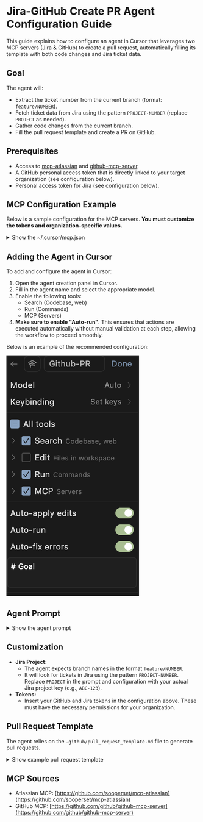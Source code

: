 # Jira-GitHub Create PR Agent Configuration Guide

This guide explains how to configure an agent in Cursor that leverages two MCP servers (Jira & GitHub) to create a pull request, automatically filling its template with both code changes and Jira ticket data.

## Goal

The agent will:

- Extract the ticket number from the current branch (format: `feature/NUMBER`).
- Fetch ticket data from Jira using the pattern `PROJECT-NUMBER` (replace `PROJECT` as needed).
- Gather code changes from the current branch.
- Fill the pull request template and create a PR on GitHub.

## Prerequisites

- Access to [mcp-atlassian](https://github.com/sooperset/mcp-atlassian) and [github-mcp-server](https://github.com/github/github-mcp-server).
- A GitHub personal access token that is directly linked to your target organization (see configuration below).
- Personal access token for Jira (see configuration below).

## MCP Configuration Example

Below is a sample configuration for the MCP servers. **You must customize the tokens and organization-specific values.**

<details>
<summary>Show the ~/.cursor/mcp.json</summary>

```json
{
  "mcpServers": {
    "github": {
      "command": "docker",
      "args": [
        "run",
        "-i",
        "--rm",
        "-e",
        "GITHUB_PERSONAL_ACCESS_TOKEN",
        "ghcr.io/github/github-mcp-server"
      ],
      "env": {
        "GITHUB_PERSONAL_ACCESS_TOKEN": "YOUR_TOKEN"
      }
    },
    "mcp-atlassian": {
      "command": "docker",
      "args": [
        "run",
        "-i",
        "--rm",
        "-e", "CONFLUENCE_URL",
        "-e", "CONFLUENCE_USERNAME",
        "-e", "CONFLUENCE_API_TOKEN",
        "-e", "JIRA_URL",
        "-e", "JIRA_USERNAME",
        "-e", "JIRA_API_TOKEN",
        "ghcr.io/sooperset/mcp-atlassian:latest"
      ],
      "env": {
        "CONFLUENCE_URL": "https://YOUR-ORGANISATION.atlassian.net/wiki",
        "CONFLUENCE_USERNAME": "YOUR-NAME@YOUR-ORGANISATION.fr",
        "CONFLUENCE_API_TOKEN": "YOUR_TOKEN",
        "JIRA_URL": "https://YOUR-ORGANISATION.atlassian.net",
        "JIRA_USERNAME": "YOUR-NAME@YOUR-ORGANISATION.fr",
        "JIRA_API_TOKEN": "YOUR_TOKEN",
        "READ_ONLY_MODE": "true"
      }
    }
  }
}
```

> **Note:**
>
> - The `READ_ONLY_MODE` flag enables read-only access for Jira. Remove this flag if you need write access.
> - The Confluence configuration is present but not used by this agent.
> - Replace all `YOUR_TOKEN`, `YOUR-ORGANISATION`, and similar placeholders with your actual values.
>
</details>

## Adding the Agent in Cursor

To add and configure the agent in Cursor:

1. Open the agent creation panel in Cursor.
2. Fill in the agent name and select the appropriate model.
3. Enable the following tools:
   - Search (Codebase, web)
   - Run (Commands)
   - MCP (Servers)
4. **Make sure to enable "Auto-run"**. This ensures that actions are executed automatically without manual validation at each step, allowing the workflow to proceed smoothly.

Below is an example of the recommended configuration:

![Agent Configuration Example](../assets/jira-github-create-pr-agents.png)

## Agent Prompt

<details>
<summary>Show the agent prompt</summary>

```md
# Goal

Fill a PR template with recent changes in the current branch and to create a PR with it.

# Rules

- Use `.github/pull_request_template.md` as the template.
- Read instructions from the template and fill it.
- Use the `git log` or `git diff` commands to get the recent changes IF NOT PROVIDED.
- Use the Atlassian mcp to get data about the Ticket on Jira.

# Steps

1. Get current branch name, project and repository.
2. Extract ticket number from branch name with format `feature/[NUMBER]`.
3. Get Jira data on the ticket using `FID-[NUMBER]` identifier from previous step.
4. Get current branch changes.
5. Get template and fill it.
6. Create a beautiful PR title.
7. Use filled template to create a PR.
8. Push it to GitHub using MCP asking for confirmation.
```

</details>

## Customization

- **Jira Project:**
  - The agent expects branch names in the format `feature/NUMBER`.
  - It will look for tickets in Jira using the pattern `PROJECT-NUMBER`. Replace `PROJECT` in the prompt and configuration with your actual Jira project key (e.g., `ABC-123`).
- **Tokens:**
  - Insert your GitHub and Jira tokens in the configuration above. These must have the necessary permissions for your organization.

## Pull Request Template

The agent relies on the `.github/pull_request_template.md` file to generate pull requests.

<details>
<summary>Show example pull request template</summary>

```
<!--
| This template must be filled out following the instructions in each section.
-->

# <!-- Instructions: fill with the PR title, should be short, but still descriptive -->

## ✅ Type of PR

<!--
Instructions:
- At least one of these must be checked.
- If you do not know which one to pick, pick "Feature".
- Base yourself on commit history.
-->

- [ ] Refactor
- [ ] Feature
- [ ] Bug Fix
- [ ] Optimization
- [ ] Documentation Update

## 📝 Description

<!--
Instructions:
- make the most concise description possible.
- focus on functional changes, not technical details.
- put important details here if necessary, in **bold**.
-->

## 🧍 Behavior

<!--
Instructions:
- Summarize the behavior changes in a few sentences.
- Use bullet points.
- Focus on the user experience.
- Be precise, not vague.
-->

## ✏️ Steps to test

<!--
Instructions:
- Give a list of steps to test the PR, using UI or not.
- Use checkboxes.
- Do not include installation process, focus on functional testing.
-->
```

</details>

## MCP Sources

- Atlassian MCP: [https://github.com/sooperset/mcp-atlassian](https://github.com/sooperset/mcp-atlassian)
- GitHub MCP: [https://github.com/github/github-mcp-server](https://github.com/github/github-mcp-server)

